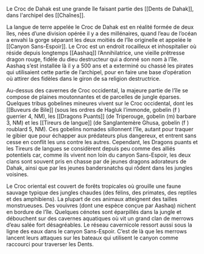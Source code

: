 Le Croc de Dahak est une grande île faisant partie des [[Dents de Dahak]], dans l'archipel des [[Chaînes]].

La langue de terre appelée le Croc de Dahak est en réalité formée de deux îles, nées d’une division opérée il y a des millénaires, quand l’eau de l’océan a envahi la gorge séparant les deux moitiés de l’île originelle et appelée le [[Canyon Sans-Espoir]]. Le Croc est un endroit rocailleux et inhospitalier où réside depuis longtemps [[Aashaq]] l’Annihilatrice, une vieille prêtresse dragon rouge, fidèle du dieu destructeur qui a donné son nom à l’île. Aashaq s’est installée là il y a 500 ans et a exterminé ou chassé les pirates qui utilisaient cette partie de l’archipel, pour en faire une base d’opération où attirer des fidèles dans le giron de sa religion destructrice.

Au-dessus des cavernes de Croc occidental, la majeure partie de l’île se compose de plaines moutonnantes et de parcelles de jungle éparses. Quelques tribus gobelines mineures vivent sur le Croc occidental, dont les [[Buveurs de Bile]] (sous les ordres de Hagluk l’immonde, gobelin (f ) guerrier 4, NM), les [[Dragons Puants]] (de Triperouge, gobelin (m) barbare 3, NM) et les [[Tireurs de langue]] (de Sanglantemère Ghusa, gobelin (f ) roublard 5, NM). Ces gobelins nomades sillonnent l’île, autant pour traquer le gibier que pour échapper aux prédateurs plus dangereux, et entrent sans cesse en conflit les uns contre les autres. Cependant, les Dragons puants et les Tireurs de langues se considèrent depuis peu comme des alliés potentiels car, comme ils vivent non loin du canyon Sans-Espoir, les deux clans sont souvent pris en chasse par de jeunes dragons adorateurs de Dahak, ainsi que par les jeunes bandersnatchs qui rôdent dans les jungles voisines.

Le Croc oriental est couvert de forêts tropicales où grouille une faune sauvage typique des jungles chaudes (des félins, des primates, des reptiles et des amphibiens). La plupart de ces animaux atteignent des tailles monstrueuses. Des vouivres (dont une espèce conçue par Aashaq) nichent en bordure de l’île. Quelques cénotes sont éparpillés dans la jungle et débouchent sur des cavernes aquatiques où vit un grand clan de merrows d’eau salée fort désagréables. Le réseau cavernicole ressort aussi sous la ligne des eaux dans le canyon Sans-Espoir. C’est de là que les merrows lancent leurs attaques sur les bateaux qui utilisent le canyon comme raccourci pour traverser les Dents.